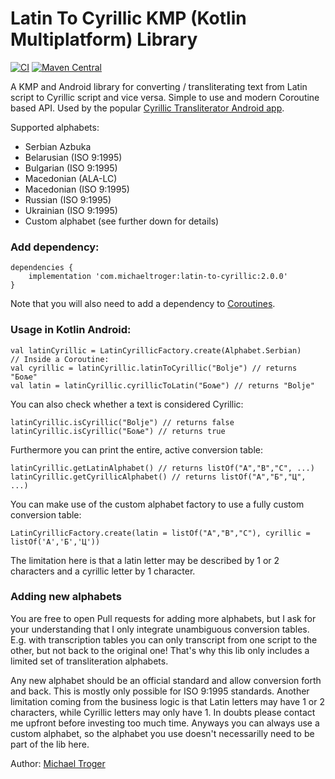# Latin To Cyrillic KMP (Kotlin Multiplatform) Library
[![CI](https://github.com/michaeltroger/latin-to-cyrillic/actions/workflows/ci.yml/badge.svg)](https://github.com/michaeltroger/latin-to-cyrillic/actions/workflows/ci.yml) [![Maven Central](https://img.shields.io/maven-central/v/com.michaeltroger/latin-to-cyrillic)](https://central.sonatype.com/search?namespace=com.michaeltroger)

A KMP and Android library for converting / transliterating text from Latin script to Cyrillic script and vice versa.
Simple to use and modern Coroutine based API. Used by the popular [Cyrillic Transliterator Android app](https://github.com/michaeltroger/latintocyrillic-android).

Supported alphabets:
- Serbian Azbuka
- Belarusian (ISO 9:1995)
- Bulgarian (ISO 9:1995)
- Macedonian (ALA-LC)
- Macedonian (ISO 9:1995)
- Russian (ISO 9:1995)
- Ukrainian (ISO 9:1995)
- Custom alphabet (see further down for details)

### Add dependency:
```
dependencies {
    implementation 'com.michaeltroger:latin-to-cyrillic:2.0.0' 
}
```
Note that you will also need to add a dependency to [Coroutines](https://github.com/Kotlin/kotlinx.coroutines).

### Usage in Kotlin Android:
```
val latinCyrillic = LatinCyrillicFactory.create(Alphabet.Serbian)
// Inside a Coroutine:
val cyrillic = latinCyrillic.latinToCyrillic("Bolje") // returns "Боље"
val latin = latinCyrillic.cyrillicToLatin("Боље") // returns "Bolje"
```

You can also check whether a text is considered Cyrillic:
```
latinCyrillic.isCyrillic("Bolje") // returns false
latinCyrillic.isCyrillic("Боље") // returns true
```
Furthermore you can print the entire, active conversion table:
```
latinCyrillic.getLatinAlphabet() // returns listOf("A","B","C", ...)
latinCyrillic.getCyrillicAlphabet() // returns listOf("А","Б","Ц", ...)
```

You can make use of the custom alphabet factory to use a fully custom conversion table:
```
LatinCyrillicFactory.create(latin = listOf("A","B","C"), cyrillic = listOf('А','Б','Ц'))
```
The limitation here is that a latin letter may be described by 1 or 2 characters and a cyrillic letter by 1 character.

### Adding new alphabets
You are free to open Pull requests for adding more alphabets, but I ask for your understanding that I only integrate unambiguous conversion tables. E.g. with transcription tables you can only transcript from one script to the other, but not back to the original one! That's why this lib only includes a limited set of transliteration alphabets.

Any new alphabet should be an official standard and allow conversion forth and back. This is mostly only possible for ISO 9:1995 standards. Another limitation coming from the business logic is that Latin letters may have 1 or 2 characters, while Cyrillic letters may only have 1. In doubts please contact me upfront before investing too much time. Anyways you can always use a custom alphabet, so the alphabet you use doesn't necessarilly need to be part of the lib here. 

Author:
[Michael Troger](https://michaeltroger.com)
